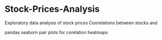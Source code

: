 # Stock-Prices-Analysis
Exploratory data analysis of stock prices 
Coorelations between stocks and 

pandas
seaborn 
pair plots for corelation
heatmaps
